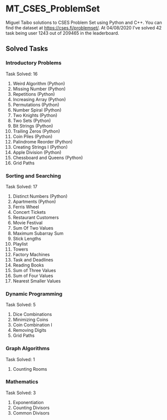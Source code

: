 # MT_CSES_ProblemSet

Miguel Taibo solutions to CSES Problem Set using Python and C++. You can find the dataset at https://cses.fi/problemset/. At 04/08/2020 I've solved 42 task being user 1243 out of 209465 in the leaderboard.

## Solved Tasks

### Introductory Problems

Task Solved: 16

1. Weird Algorithm (Python)
2. Missing Number (Python)
3. Repetitions (Python)
4. Increasing Array (Python)
5. Permutations (Python)
6. Number Spiral (Python)
7. Two Knights (Python)
8. Two Sets (Python)
9. Bit Strings (Python)
10. Trailing Zeros (Python)
11. Coin Piles (Python)
12. Palindrome Reorder (Python)
13. Creating Strings I (Python)
14. Apple Division (Python)
15. Chessboard and Queens (Python)
16. Grid Paths

### Sorting and Searching

Task Solved: 17

1. Distinct Numbers (Python)
2. Apartments (Python)
3. Ferris Wheel
4. Concert Tickets
5. Restaurant Customers
6. Movie Festival
7. Sum Of Two Values
8. Maximum Subarray Sum
9. Stick Lengths
10. Playlist
11. Towers
14. Factory Machines
15. Task and Deadlines
16. Reading Books
17. Sum of Three Values
18. Sum of Four Values
19. Nearest Smaller Values

### Dynamic Programming

Task Solved: 5

1. Dice Combinations
2. Minimizing Coins
3. Coin Combination I
5. Removing Digits
6. Grid Paths

### Graph Algorithms

Task Solved: 1

1. Counting Rooms

### Mathematics

Task Solved: 3

1. Exponentiation
3. Counting Divisors
4. Common Divisors
